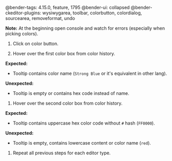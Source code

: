 @bender-tags: 4.15.0, feature, 1795
@bender-ui: collapsed
@bender-ckeditor-plugins: wysiwygarea, toolbar, colorbutton, colordialog, sourcearea, removeformat, undo

**Note:** At the beginning open console and watch for errors (especially when picking colors).

1. Click on color button.

1. Hover over the first color box from color history.

  **Expected:**

  * Tooltip contains color name (`Strong Blue` or it's equivalent in other lang).

  **Unexpected:**

  * Tooltip is empty or contains hex code instead of name.

1. Hover over the second color box from color history.

  **Expected:**

  * Tooltip contains uppercase hex color code without `#` hash (`FF0000`).

  **Unexpected:**

  * Tooltip is empty, contains lowercase content or color name (`red`).

1. Repeat all previous steps for each editor type.
